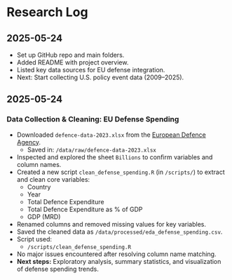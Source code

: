 # Research Log

## 2025-05-24

- Set up GitHub repo and main folders.
- Added README with project overview.
- Listed key data sources for EU defense integration.
- Next: Start collecting U.S. policy event data (2009–2025).

## 2025-05-24

### Data Collection & Cleaning: EU Defense Spending

- Downloaded `defence-data-2023.xlsx` from the [European Defence Agency](https://eda.europa.eu/publications-and-data/defence-data).
    - Saved in: `/data/raw/defence-data-2023.xlsx`
- Inspected and explored the sheet `Billions` to confirm variables and column names.
- Created a new script `clean_defense_spending.R` (in `/scripts/`) to extract and clean core variables:
    - Country
    - Year
    - Total Defence Expenditure
    - Total Defence Expenditure as % of GDP
    - GDP (MRD)
- Renamed columns and removed missing values for key variables.
- Saved the cleaned data as `/data/processed/eda_defense_spending.csv`.
- Script used:
    - `/scripts/clean_defense_spending.R`
- No major issues encountered after resolving column name matching.
- **Next steps:** Exploratory analysis, summary statistics, and visualization of defense spending trends.

